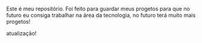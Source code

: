Este é meu repositório. Foi feito para guardar meus progetos para que no futuro eu consiga trabalhar na área da tecnologia, no futuro terá muito mais progetos!


atualização!